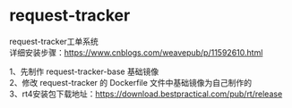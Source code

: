 # request-tracker
request-tracker工单系统  
详细安装步骤：https://www.cnblogs.com/weavepub/p/11592610.html  

1、先制作 request-tracker-base 基础镜像  
2、修改 request-tracker 的 Dockerfile 文件中基础镜像为自己制作的  
3、rt4安装包下载地址：https://download.bestpractical.com/pub/rt/release  